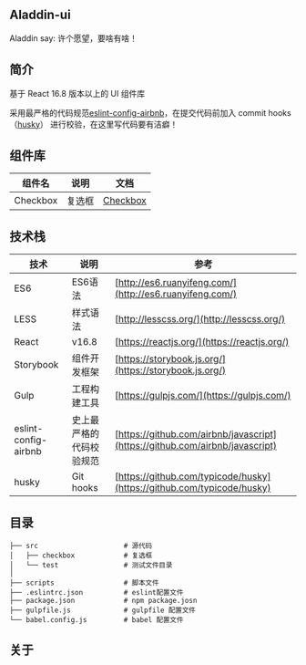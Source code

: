 Aladdin-ui
---

Aladdin say: 许个愿望，要啥有啥！

## 简介

基于 React 16.8 版本以上的 UI 组件库

采用最严格的代码规范[eslint-config-airbnb](https://github.com/airbnb/javascript)，在提交代码前加入 commit hooks（[husky](https://github.com/typicode/husky)） 进行校验，在这里写代码要有洁癖！

## 组件库

| 组件名 | 说明 | 文档 |
| --- | --- | --- |
| Checkbox | 复选框 | [Checkbox](./src/checkbox/README.md) |

## 技术栈

|  技术  | 说明 | 参考 |
|---|---|---|
| ES6 | ES6语法 | [http://es6.ruanyifeng.com/](http://es6.ruanyifeng.com/) |
| LESS | 样式语法 | [http://lesscss.org/](http://lesscss.org/) |
| React | v16.8 | [https://reactjs.org/](https://reactjs.org/) |
| Storybook | 组件开发框架 | [https://storybook.js.org/](https://storybook.js.org/) |
| Gulp | 工程构建工具 | [https://gulpjs.com/](https://gulpjs.com/) |
| eslint-config-airbnb | 史上最严格的代码校验规范 | [https://github.com/airbnb/javascript](https://github.com/airbnb/javascript) |
| husky | Git hooks | [https://github.com/typicode/husky](https://github.com/typicode/husky) |

## 目录

```
├── src                     # 源代码
│   ├── checkbox            # 复选框
│   └── test                # 测试文件目录
│
├── scripts                 # 脚本文件
├── .eslintrc.json          # eslint配置文件
├── package.json            # npm package.josn
├── gulpfile.js             # gulpfile 配置文件
└── babel.config.js         # babel 配置文件
```

## 关于

